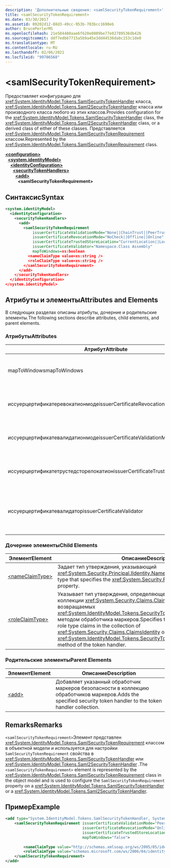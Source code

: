 ```yaml
---
description: 'Дополнительные сведения: <samlSecurityTokenRequirement>'
title: <samlSecurityTokenRequirement>
ms.date: 03/30/2017
ms.assetid: 09202d12-88d3-49cc-953b-703bcc1690eb
author: BrucePerlerMS
ms.openlocfilehash: 21e584480aae6f620e0809be77e02789536db426
ms.sourcegitcommit: ddf7edb67715a5b9a45e3dd44536dabc153c1de0
ms.translationtype: MT
ms.contentlocale: ru-RU
ms.lasthandoff: 02/06/2021
ms.locfileid: "99786568"
---
```

# \<samlSecurityTokenRequirement>

<span data-ttu-id="14083-102">Предоставляет конфигурацию для <xref:System.IdentityModel.Tokens.SamlSecurityTokenHandler> класса, <xref:System.IdentityModel.Tokens.Saml2SecurityTokenHandler> класса или производного класса любого из этих классов.</span><span class="sxs-lookup"><span data-stu-id="14083-102">Provides configuration for the <xref:System.IdentityModel.Tokens.SamlSecurityTokenHandler> class, the <xref:System.IdentityModel.Tokens.Saml2SecurityTokenHandler> class, or a derived class of either of these classes.</span></span> <span data-ttu-id="14083-103">Представляется <xref:System.IdentityModel.Tokens.SamlSecurityTokenRequirement> классом.</span><span class="sxs-lookup"><span data-stu-id="14083-103">Represented by the <xref:System.IdentityModel.Tokens.SamlSecurityTokenRequirement> class.</span></span>  
  
[**\<configuration>**](../configuration-element.md)\
&nbsp;&nbsp;[**\<system.identityModel>**](system-identitymodel.md)\
&nbsp;&nbsp;&nbsp;&nbsp;[**\<identityConfiguration>**](identityconfiguration.md)\
&nbsp;&nbsp;&nbsp;&nbsp;&nbsp;&nbsp;[**\<securityTokenHandlers>**](securitytokenhandlers.md)\
&nbsp;&nbsp;&nbsp;&nbsp;&nbsp;&nbsp;&nbsp;&nbsp;[**\<add>**](add.md)\
&nbsp;&nbsp;&nbsp;&nbsp;&nbsp;&nbsp;&nbsp;&nbsp;&nbsp;&nbsp;**\<samlSecurityTokenRequirement>**  
  
## <a name="syntax"></a><span data-ttu-id="14083-104">Синтаксис</span><span class="sxs-lookup"><span data-stu-id="14083-104">Syntax</span></span>  
  
```xml  
<system.identityModel>  
  <identityConfiguration>  
    <securityTokenHandlers>  
      <add>  
        <samlSecurityTokenRequirement
            issuerCertificateValidationMode="None||ChainTrust||PeerTrust||PeerOrChainTrust||Custom"  
            issuerCertificateRevocationMode="NoCheck||Offline||Online"  
            issuerCertificateTrustedStoreLocation="CurrentLocation||LocalMachine"  
            issuerCertificateValidator="Namespace.Class Assembly"  
            mapToWindows=xs:boolean  
          <nameClaimType value=xs:string />  
          <roleClaimType value=xs:string />  
        </samlSecurityTokenRequirement>  
      </add>  
    </securityTokenHandlers>  
  </identityConfiguration>  
</system.identityModel>  
```  
  
## <a name="attributes-and-elements"></a><span data-ttu-id="14083-105">Атрибуты и элементы</span><span class="sxs-lookup"><span data-stu-id="14083-105">Attributes and Elements</span></span>  

 <span data-ttu-id="14083-106">В следующих разделах описаны атрибуты, дочерние и родительские элементы.</span><span class="sxs-lookup"><span data-stu-id="14083-106">The following sections describe attributes, child elements, and parent elements.</span></span>  
  
### <a name="attributes"></a><span data-ttu-id="14083-107">Атрибуты</span><span class="sxs-lookup"><span data-stu-id="14083-107">Attributes</span></span>  
  
|<span data-ttu-id="14083-108">Атрибут</span><span class="sxs-lookup"><span data-stu-id="14083-108">Attribute</span></span>|<span data-ttu-id="14083-109">Описание</span><span class="sxs-lookup"><span data-stu-id="14083-109">Description</span></span>|  
|---------------|-----------------|  
|<span data-ttu-id="14083-110">mapToWindows</span><span class="sxs-lookup"><span data-stu-id="14083-110">mapToWindows</span></span>|<span data-ttu-id="14083-111">Указывает, должен ли обработчик маркера сопоставлять проверяющий токен с учетной записью Windows, используя входящее утверждение имени участника-пользователя.</span><span class="sxs-lookup"><span data-stu-id="14083-111">Specifies whether the token handler should map the validating token to a Windows account by using the incoming UPN claim.</span></span> <span data-ttu-id="14083-112">Значение по умолчанию — «false».</span><span class="sxs-lookup"><span data-stu-id="14083-112">The default is "false".</span></span>|  
|<span data-ttu-id="14083-113">иссуерцертификатеревокатионмоде</span><span class="sxs-lookup"><span data-stu-id="14083-113">issuerCertificateRevocationMode</span></span>|<span data-ttu-id="14083-114"><xref:System.Security.Cryptography.X509Certificates.X509RevocationMode>Значение типа, указывающее режим отзыва, используемый для сертификата X. 509.</span><span class="sxs-lookup"><span data-stu-id="14083-114">An <xref:System.Security.Cryptography.X509Certificates.X509RevocationMode> value that specifies the revocation mode to use for the X.509 certificate.</span></span> <span data-ttu-id="14083-115">Значение по умолчанию — "Online".</span><span class="sxs-lookup"><span data-stu-id="14083-115">The default value is "Online".</span></span>|  
|<span data-ttu-id="14083-116">иссуерцертификатевалидатионмоде</span><span class="sxs-lookup"><span data-stu-id="14083-116">issuerCertificateValidationMode</span></span>|<span data-ttu-id="14083-117"><xref:System.ServiceModel.Security.X509CertificateValidationMode>Значение типа, указывающее режим проверки, используемый для сертификата X. 509.</span><span class="sxs-lookup"><span data-stu-id="14083-117">An <xref:System.ServiceModel.Security.X509CertificateValidationMode> value that specifies the validation mode to use for the X.509 certificate.</span></span> <span data-ttu-id="14083-118">Значение по умолчанию — "PeerOrChainTrust".</span><span class="sxs-lookup"><span data-stu-id="14083-118">The default value is "PeerOrChainTrust".</span></span>|  
|<span data-ttu-id="14083-119">иссуерцертификатетрустедсторелокатион</span><span class="sxs-lookup"><span data-stu-id="14083-119">issuerCertificateTrustedStoreLocation</span></span>|<span data-ttu-id="14083-120"><xref:System.Security.Cryptography.X509Certificates.StoreLocation>Значение типа, указывающее хранилище сертификатов X. 509.</span><span class="sxs-lookup"><span data-stu-id="14083-120">A <xref:System.Security.Cryptography.X509Certificates.StoreLocation> value that specifies the X.509 certificate store.</span></span> <span data-ttu-id="14083-121">Значение по умолчанию — LocalMachine.</span><span class="sxs-lookup"><span data-stu-id="14083-121">The default value is "LocalMachine".</span></span>|  
|<span data-ttu-id="14083-122">иссуерцертификатевалидатор</span><span class="sxs-lookup"><span data-stu-id="14083-122">issuerCertificateValidator</span></span>|<span data-ttu-id="14083-123">Пользовательский тип, производный от <xref:System.IdentityModel.Selectors.X509CertificateValidator> .</span><span class="sxs-lookup"><span data-stu-id="14083-123">A custom type that derives from <xref:System.IdentityModel.Selectors.X509CertificateValidator>.</span></span> <span data-ttu-id="14083-124">Если `issuerCertificateValidationMode` атрибут имеет значение Custom, для проверки сертификата издателя используется экземпляр этого типа.</span><span class="sxs-lookup"><span data-stu-id="14083-124">If the `issuerCertificateValidationMode` attribute is "Custom", an instance of this type is used for issuer certificate validation.</span></span>|  
  
### <a name="child-elements"></a><span data-ttu-id="14083-125">Дочерние элементы</span><span class="sxs-lookup"><span data-stu-id="14083-125">Child Elements</span></span>  
  
|<span data-ttu-id="14083-126">Элемент</span><span class="sxs-lookup"><span data-stu-id="14083-126">Element</span></span>|<span data-ttu-id="14083-127">Описание</span><span class="sxs-lookup"><span data-stu-id="14083-127">Description</span></span>|  
|-------------|-----------------|  
|[\<nameClaimType>](nameclaimtype.md)|<span data-ttu-id="14083-128">Задает тип утверждения, указывающий <xref:System.Security.Principal.IIdentity.Name%2A> свойство.</span><span class="sxs-lookup"><span data-stu-id="14083-128">Sets the claim type that specifies the <xref:System.Security.Principal.IIdentity.Name%2A> property.</span></span>|  
|[\<roleClaimType>](roleclaimtype.md)|<span data-ttu-id="14083-129">Указывает тип утверждения, определяющего утверждения типа роли в коллекции <xref:System.Security.Claims.ClaimsIdentity> объектов, возвращаемых <xref:System.IdentityModel.Tokens.SecurityTokenHandler.ValidateToken%2A> методом обработчика маркеров.</span><span class="sxs-lookup"><span data-stu-id="14083-129">Specifies the claim type that defines the role type claims in the collection of <xref:System.Security.Claims.ClaimsIdentity> objects returned by the <xref:System.IdentityModel.Tokens.SecurityTokenHandler.ValidateToken%2A> method of the token handler.</span></span>|  
  
### <a name="parent-elements"></a><span data-ttu-id="14083-130">Родительские элементы</span><span class="sxs-lookup"><span data-stu-id="14083-130">Parent Elements</span></span>  
  
|<span data-ttu-id="14083-131">Элемент</span><span class="sxs-lookup"><span data-stu-id="14083-131">Element</span></span>|<span data-ttu-id="14083-132">Описание</span><span class="sxs-lookup"><span data-stu-id="14083-132">Description</span></span>|  
|-------------|-----------------|  
|[\<add>](add.md)|<span data-ttu-id="14083-133">Добавляет указанный обработчик маркеров безопасности в коллекцию обработчиков маркеров.</span><span class="sxs-lookup"><span data-stu-id="14083-133">Adds the specified security token handler to the token handler collection.</span></span>|  
  
## <a name="remarks"></a><span data-ttu-id="14083-134">Remarks</span><span class="sxs-lookup"><span data-stu-id="14083-134">Remarks</span></span>  

 <span data-ttu-id="14083-135">`<samlSecurityTokenRequirement>`Элемент представлен <xref:System.IdentityModel.Tokens.SamlSecurityTokenRequirement> классом в объектной модели и используется для настройки `SamlSecurityTokenRequirement` свойства в <xref:System.IdentityModel.Tokens.SamlSecurityTokenHandler> или <xref:System.IdentityModel.Tokens.Saml2SecurityTokenHandler> .</span><span class="sxs-lookup"><span data-stu-id="14083-135">The `<samlSecurityTokenRequirement>` element is represented by the <xref:System.IdentityModel.Tokens.SamlSecurityTokenRequirement> class in the object model and is used to configure the `SamlSecurityTokenRequirement` property on a <xref:System.IdentityModel.Tokens.SamlSecurityTokenHandler> or a <xref:System.IdentityModel.Tokens.Saml2SecurityTokenHandler>.</span></span>  
  
## <a name="example"></a><span data-ttu-id="14083-136">Пример</span><span class="sxs-lookup"><span data-stu-id="14083-136">Example</span></span>  
  
```xml  
<add type="System.IdentityModel.Tokens.SamlSecurityTokenHandler, System.IdentityModel">  
    <samlSecurityTokenRequirement issuerCertificateValidationMode="PeerOrChainTrust"  
                                  issuerCertificateRevocationMode="Online"  
                                  issuerCertificateTrustedStoreLocation="LocalMachine"  
                                  mapToWindows="false">  
  
        <nameClaimType value="http://schemas.xmlsoap.org/ws/2005/05/identity/claims/name" />  
        <roleClaimType value="schemas.microsoft.com/ws/2006/04/identity/claims/role" />  
    </samlSecurityTokenRequirement>  
</add>  
```
